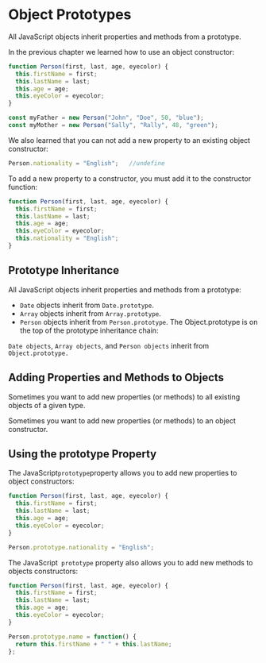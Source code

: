 # Object Prototypes

All JavaScript objects inherit properties and methods from a prototype.</br>

In the previous chapter we learned how to use an object constructor:
```js client
function Person(first, last, age, eyecolor) {
  this.firstName = first;
  this.lastName = last;
  this.age = age;
  this.eyeColor = eyecolor;
}

const myFather = new Person("John", "Doe", 50, "blue");
const myMother = new Person("Sally", "Rally", 48, "green");
```
We also learned that you can not add a new property to an existing object constructor:
```js client
Person.nationality = "English";   //undefine
```
To add a new property to a constructor, you must add it to the constructor function:
```js client
function Person(first, last, age, eyecolor) {
  this.firstName = first;
  this.lastName = last;
  this.age = age;
  this.eyeColor = eyecolor;
  this.nationality = "English";
}
```
## Prototype Inheritance
All JavaScript objects inherit properties and methods from a prototype:

- `Date` objects inherit from `Date.prototype`.
- `Array` objects inherit from `Array.prototype`.
- `Person` objects inherit from `Person.prototype`.
The Object.prototype is on the top of the prototype inheritance chain:</br>

`Date objects`, `Array objects`, and `Person objects` inherit from `Object.prototype.`
## Adding Properties and Methods to Objects
Sometimes you want to add new properties (or methods) to all existing objects of a given type.</br>

Sometimes you want to add new properties (or methods) to an object constructor.
## Using the prototype Property
The JavaScript`` prototype ``property allows you to add new properties to object constructors:
```js client
function Person(first, last, age, eyecolor) {
  this.firstName = first;
  this.lastName = last;
  this.age = age;
  this.eyeColor = eyecolor;
}

Person.prototype.nationality = "English";
```
The JavaScript`` prototype`` property also allows you to add new methods to objects constructors:

```js client
function Person(first, last, age, eyecolor) {
  this.firstName = first;
  this.lastName = last;
  this.age = age;
  this.eyeColor = eyecolor;
}

Person.prototype.name = function() {
  return this.firstName + " " + this.lastName;
};
```


